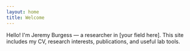 ```yaml
---
layout: home
title: Welcome
---
```


Hello! I'm Jeremy Burgess — a researcher in [your field here]. This site includes my CV, research interests, publications, and useful lab tools.
